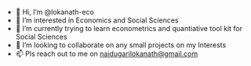 - 👋 Hi, I’m @lokanath-eco
- 👀 I’m interested in Economics and Social Sciences
- 🌱 I’m currently trying to learn econometrics and quantiative tool kit for Social Sciences 
- 💞️ I’m looking to collaborate on any small projects on my Interests
- 📫 Pls reach out to me on naidugarilokanath@gmail.com

<!---
lokanath-eco/lokanath-eco is a ✨ special ✨ repository because its `README.md` (this file) appears on your GitHub profile.
You can click the Preview link to take a look at your changes.
--->
